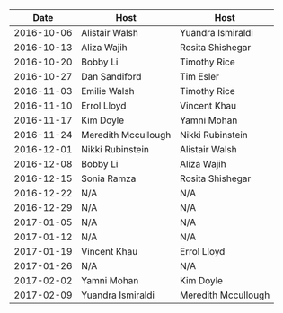 |Date|Host|Host|
|----|----|----|
|2016-10-06|Alistair Walsh|Yuandra Ismiraldi|
|2016-10-13|Aliza Wajih|Rosita Shishegar|
|2016-10-20|Bobby Li|Timothy Rice|
|2016-10-27|Dan Sandiford|Tim Esler|
|2016-11-03|Emilie Walsh|Timothy Rice|
|2016-11-10|Errol Lloyd|Vincent Khau|
|2016-11-17|Kim Doyle|Yamni Mohan|
|2016-11-24|Meredith Mccullough|Nikki Rubinstein|
|2016-12-01|Nikki Rubinstein|Alistair Walsh|
|2016-12-08|Bobby Li|Aliza Wajih|
|2016-12-15|Sonia Ramza|Rosita Shishegar|
|2016-12-22|N/A|N/A|
|2016-12-29|N/A|N/A|
|2017-01-05|N/A|N/A|
|2017-01-12|N/A|N/A|
|2017-01-19|Vincent Khau|Errol Lloyd|
|2017-01-26|N/A|N/A|
|2017-02-02|Yamni Mohan|Kim Doyle|
|2017-02-09|Yuandra Ismiraldi|Meredith Mccullough|
